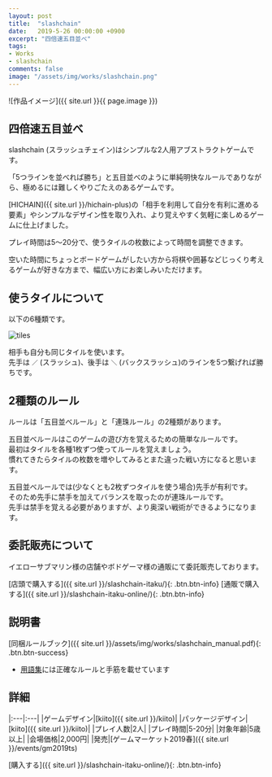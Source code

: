 ```yaml
---
layout: post
title:  "slashchain"
date:   2019-5-26 00:00:00 +0900
excerpt: "四倍速五目並べ"
tags:
- Works
- slashchain
comments: false
image: "/assets/img/works/slashchain.png"
---
```


![作品イメージ]({{ site.url }}{{ page.image }})

## 四倍速五目並べ

slashchain (スラッシュチェイン)はシンプルな2人用アブストラクトゲームです。

「5つラインを並べれば勝ち」と五目並べのように単純明快なルールでありながら、極めるには難しくやりごたえのあるゲームです。

[HICHAIN]({{ site.url }}/hichain-plus)の「相手を利用して自分を有利に進める要素」やシンプルなデザイン性を取り入れ、より覚えやすく気軽に楽しめるゲームに仕上げました。

プレイ時間は5〜20分で、使うタイルの枚数によって時間を調整できます。

空いた時間にちょっとボードゲームがしたい方から将棋や囲碁などじっくり考えるゲームが好きな方まで、幅広い方にお楽しみいただけます。

## 使うタイルについて

以下の6種類です。

![tiles](/assets/img/works/slashchain_tiles.png)

相手も自分も同じタイルを使います。  
先手は `／` (スラッシュ)、後手は `＼` (バックスラッシュ)のラインを5つ繋げれば勝ちです。

## 2種類のルール

ルールは「五目並べルール」と「連珠ルール」の2種類があります。

五目並べルールはこのゲームの遊び方を覚えるための簡単なルールです。  
最初はタイルを各種1枚ずつ使ってルールを覚えましょう。  
慣れてきたらタイルの枚数を増やしてみるとまた違った戦い方になると思います。

五目並べルールでは(少なくとも2枚ずつタイルを使う場合)先手が有利です。  
そのため先手に禁手を加えてバランスを取ったのが連珠ルールです。  
先手は禁手を覚える必要がありますが、より奥深い戦術ができるようになります。

## 委託販売について

イエローサブマリン様の店舗やボドゲーマ様の通販にて委託販売しております。

[店頭で購入する]({{ site.url }}/slashchain-itaku/){: .btn.btn-info}
[通販で購入する]({{ site.url }}/slashchain-itaku-online/){: .btn.btn-info}

<!-- ## 対局イメージ

![対局イメージ]({{ site.url }}/assets/img/works/hichain-plus_board.png) -->

## 説明書

[同梱ルールブック]({{ site.url }}/assets/img/works/slashchain_manual.pdf){: .btn.btn-success}

- [用語集](https://scrapbox.io/slashchain)には正確なルールと手筋を載せています

## 詳細

|:---|:---|
|ゲームデザイン|[kiito]({{ site.url }}/kiito)|
|パッケージデザイン|[kiito]({{ site.url }}/kiito)|
|プレイ人数|2人|
|プレイ時間|5-20分|
|対象年齢|5歳以上|
|会場価格|2,000円|
|発売|[ゲームマーケット2019春]({{ site.url }}/events/gm2019ts)

[購入する]({{ site.url }}/slashchain-itaku-online/){: .btn.btn-info}
